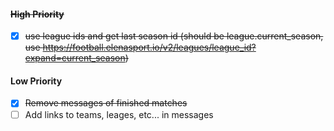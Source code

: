 #### ~~High Priority~~
- [x] ~~use league ids and get last season id (should be league.current_season, use https://football.elenasport.io/v2/leagues/league_id?expand=current_season)~~
#### Low Priority
- [x] ~~Remove messages of finished matches~~
- [ ] Add links to teams, leages, etc... in messages
